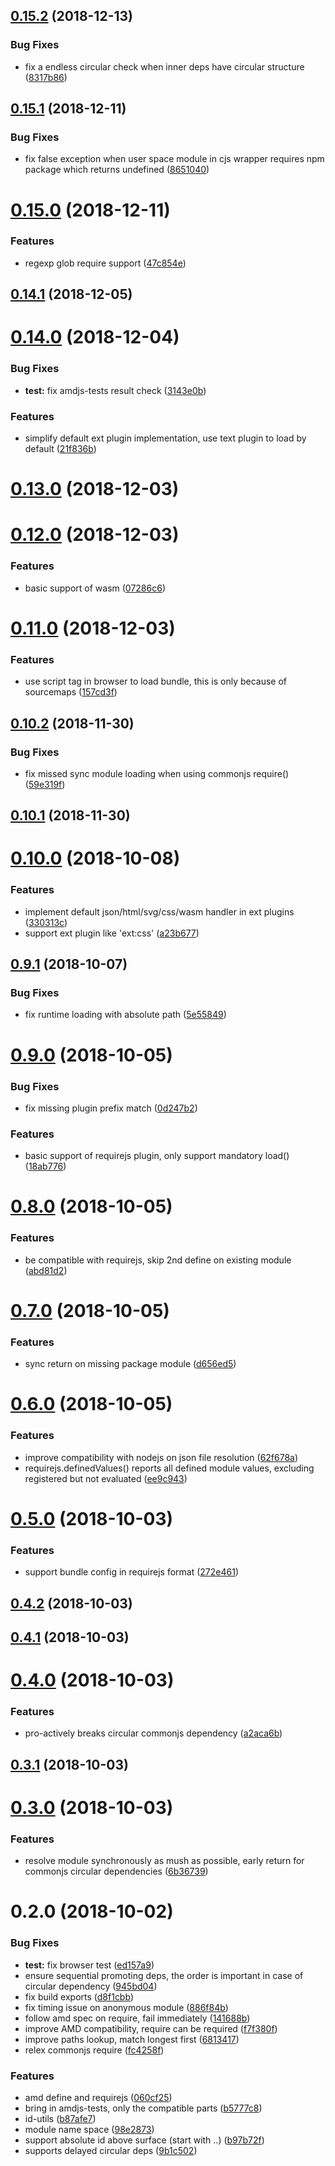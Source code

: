 ## [0.15.2](https://github.com/dumberjs/dumber-module-loader/compare/v0.15.1...v0.15.2) (2018-12-13)


### Bug Fixes

* fix a endless circular check when inner deps have circular structure ([8317b86](https://github.com/dumberjs/dumber-module-loader/commit/8317b86))



## [0.15.1](https://github.com/dumberjs/dumber-module-loader/compare/v0.15.0...v0.15.1) (2018-12-11)


### Bug Fixes

* fix false exception when user space module in cjs wrapper requires npm package which returns undefined ([8651040](https://github.com/dumberjs/dumber-module-loader/commit/8651040))



# [0.15.0](https://github.com/dumberjs/dumber-module-loader/compare/v0.14.1...v0.15.0) (2018-12-11)


### Features

* regexp glob require support ([47c854e](https://github.com/dumberjs/dumber-module-loader/commit/47c854e))



## [0.14.1](https://github.com/dumberjs/dumber-module-loader/compare/v0.14.0...v0.14.1) (2018-12-05)



# [0.14.0](https://github.com/dumberjs/dumber-module-loader/compare/v0.13.0...v0.14.0) (2018-12-04)


### Bug Fixes

* **test:** fix amdjs-tests result check ([3143e0b](https://github.com/dumberjs/dumber-module-loader/commit/3143e0b))


### Features

* simplify default ext plugin implementation, use text plugin to load by default ([21f836b](https://github.com/dumberjs/dumber-module-loader/commit/21f836b))



# [0.13.0](https://github.com/dumberjs/dumber-module-loader/compare/v0.12.0...v0.13.0) (2018-12-03)



# [0.12.0](https://github.com/huochunpeng/dumber-module-loader/compare/v0.11.0...v0.12.0) (2018-12-03)


### Features

* basic support of wasm ([07286c6](https://github.com/huochunpeng/dumber-module-loader/commit/07286c6))



# [0.11.0](https://github.com/huochunpeng/dumber-module-loader/compare/v0.10.2...v0.11.0) (2018-12-03)


### Features

* use script tag in browser to load bundle, this is only because of sourcemaps ([157cd3f](https://github.com/huochunpeng/dumber-module-loader/commit/157cd3f))



## [0.10.2](https://github.com/huochunpeng/dumber-module-loader/compare/v0.10.1...v0.10.2) (2018-11-30)


### Bug Fixes

* fix missed sync module loading when using commonjs require() ([59e319f](https://github.com/huochunpeng/dumber-module-loader/commit/59e319f))



## [0.10.1](https://github.com/huochunpeng/dumber-module-loader/compare/v0.10.0...v0.10.1) (2018-11-30)



<a name="0.10.0"></a>
# [0.10.0](https://github.com/huochunpeng/dumber-module-loader/compare/v0.9.1...v0.10.0) (2018-10-08)


### Features

* implement default json/html/svg/css/wasm handler in ext plugins ([330313c](https://github.com/huochunpeng/dumber-module-loader/commit/330313c))
* support ext plugin like 'ext:css' ([a23b677](https://github.com/huochunpeng/dumber-module-loader/commit/a23b677))



<a name="0.9.1"></a>
## [0.9.1](https://github.com/huochunpeng/dumber-module-loader/compare/v0.9.0...v0.9.1) (2018-10-07)


### Bug Fixes

* fix runtime loading with absolute path ([5e55849](https://github.com/huochunpeng/dumber-module-loader/commit/5e55849))



<a name="0.9.0"></a>
# [0.9.0](https://github.com/huochunpeng/dumber-module-loader/compare/v0.8.0...v0.9.0) (2018-10-05)


### Bug Fixes

* fix missing plugin prefix match ([0d247b2](https://github.com/huochunpeng/dumber-module-loader/commit/0d247b2))


### Features

* basic support of requirejs plugin, only support mandatory load() ([18ab776](https://github.com/huochunpeng/dumber-module-loader/commit/18ab776))



<a name="0.8.0"></a>
# [0.8.0](https://github.com/huochunpeng/dumber-module-loader/compare/v0.7.0...v0.8.0) (2018-10-05)


### Features

* be compatible with requirejs, skip 2nd define on existing module ([abd81d2](https://github.com/huochunpeng/dumber-module-loader/commit/abd81d2))



<a name="0.7.0"></a>
# [0.7.0](https://github.com/huochunpeng/dumber-module-loader/compare/v0.6.0...v0.7.0) (2018-10-05)


### Features

* sync return on missing package module ([d656ed5](https://github.com/huochunpeng/dumber-module-loader/commit/d656ed5))



<a name="0.6.0"></a>
# [0.6.0](https://github.com/huochunpeng/dumber-module-loader/compare/v0.5.0...v0.6.0) (2018-10-05)


### Features

* improve compatibility with nodejs on json file resolution ([62f678a](https://github.com/huochunpeng/dumber-module-loader/commit/62f678a))
* requirejs.definedValues() reports all defined module values, excluding registered but not evaluated ([ee9c943](https://github.com/huochunpeng/dumber-module-loader/commit/ee9c943))



<a name="0.5.0"></a>
# [0.5.0](https://github.com/huochunpeng/dumber-module-loader/compare/v0.4.2...v0.5.0) (2018-10-03)


### Features

* support bundle config in requirejs format ([272e461](https://github.com/huochunpeng/dumber-module-loader/commit/272e461))



<a name="0.4.2"></a>
## [0.4.2](https://github.com/huochunpeng/dumber-module-loader/compare/v0.4.1...v0.4.2) (2018-10-03)



<a name="0.4.1"></a>
## [0.4.1](https://github.com/huochunpeng/dumber-module-loader/compare/v0.4.0...v0.4.1) (2018-10-03)



<a name="0.4.0"></a>
# [0.4.0](https://github.com/huochunpeng/dumber-module-loader/compare/v0.3.1...v0.4.0) (2018-10-03)


### Features

* pro-actively breaks circular commonjs dependency ([a2aca6b](https://github.com/huochunpeng/dumber-module-loader/commit/a2aca6b))



<a name="0.3.1"></a>
## [0.3.1](https://github.com/huochunpeng/dumber-module-loader/compare/v0.3.0...v0.3.1) (2018-10-03)



<a name="0.3.0"></a>
# [0.3.0](https://github.com/huochunpeng/dumber-module-loader/compare/v0.2.0...v0.3.0) (2018-10-03)


### Features

* resolve module synchronously as mush as possible, early return for commonjs circular dependencies ([6b36739](https://github.com/huochunpeng/dumber-module-loader/commit/6b36739))



<a name="0.2.0"></a>
# 0.2.0 (2018-10-02)


### Bug Fixes

* **test:** fix browser test ([ed157a9](https://github.com/huochunpeng/dumber-module-loader/commit/ed157a9))
* ensure sequential promoting deps, the order is important in case of circular dependency ([945bd04](https://github.com/huochunpeng/dumber-module-loader/commit/945bd04))
* fix build exports ([d8f1cbb](https://github.com/huochunpeng/dumber-module-loader/commit/d8f1cbb))
* fix timing issue on anonymous module ([886f84b](https://github.com/huochunpeng/dumber-module-loader/commit/886f84b))
* follow amd spec on require, fail immediately ([141688b](https://github.com/huochunpeng/dumber-module-loader/commit/141688b))
* improve AMD compatibility, require can be required ([f7f380f](https://github.com/huochunpeng/dumber-module-loader/commit/f7f380f))
* improve paths lookup, match longest first ([6813417](https://github.com/huochunpeng/dumber-module-loader/commit/6813417))
* relex commonjs require ([fc4258f](https://github.com/huochunpeng/dumber-module-loader/commit/fc4258f))


### Features

* amd define and requirejs ([060cf25](https://github.com/huochunpeng/dumber-module-loader/commit/060cf25))
* bring in amdjs-tests, only the compatible parts ([b5777c8](https://github.com/huochunpeng/dumber-module-loader/commit/b5777c8))
* id-utils ([b87afe7](https://github.com/huochunpeng/dumber-module-loader/commit/b87afe7))
* module name space ([98e2873](https://github.com/huochunpeng/dumber-module-loader/commit/98e2873))
* support absolute id above surface (start with ..) ([b97b72f](https://github.com/huochunpeng/dumber-module-loader/commit/b97b72f))
* supports delayed circular deps ([9b1c502](https://github.com/huochunpeng/dumber-module-loader/commit/9b1c502))





